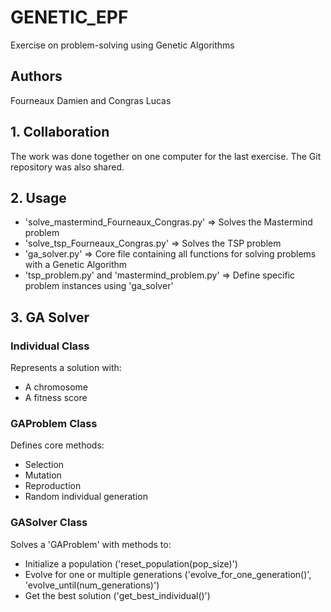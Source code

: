 # GENETIC_EPF  
Exercise on problem-solving using Genetic Algorithms  

## Authors  
Fourneaux Damien and Congras Lucas  

## 1. Collaboration  
The work was done together on one computer for the last exercise. The Git repository was also shared.

## 2. Usage  
- 'solve_mastermind_Fourneaux_Congras.py' => Solves the Mastermind problem  
- 'solve_tsp_Fourneaux_Congras.py' => Solves the TSP problem
- 'ga_solver.py' => Core file containing all functions for solving problems with a Genetic Algorithm  
- 'tsp_problem.py' and 'mastermind_problem.py' => Define specific problem instances using 'ga_solver'  

## 3. GA Solver  

### Individual Class  
Represents a solution with:  
- A chromosome  
- A fitness score  

### GAProblem Class  
Defines core methods:  
- Selection  
- Mutation  
- Reproduction  
- Random individual generation  

### GASolver Class  
Solves a 'GAProblem' with methods to:  
- Initialize a population ('reset_population(pop_size)')  
- Evolve for one or multiple generations ('evolve_for_one_generation()', 'evolve_until(num_generations)')  
- Get the best solution ('get_best_individual()')  
